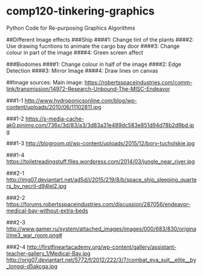 # comp120-tinkering-graphics
Python Code for Re-purposing Graphics Algorithms

##Different Image effects
###Ship
####1: Change tint of the plants
####2: Use drawing fucntions to animate the cargo bay door
####3: Change colour in part of the image
####4: Green screen affect

###Biodomes
####1: Change colour in half of the image
####2: Edge Detection
####3: Mirror Image
####4: Draw lines on canvas

##Image sources:
Main image:
https://robertsspaceindustries.com/comm-link/transmission/14972-Research-Unbound-The-MISC-Endeavor

###1-1
http://www.hydroponicsonline.com/blog/wp-content/uploads/2010/06/11102811.jpg

###1-2
https://s-media-cache-ak0.pinimg.com/736x/3d/83/a3/3d83a31e489dc583e851d94d78b2d9bd.jpg

###1-3
http://blogroom.pl/wp-content/uploads/2015/12/bory-tucholskie.jpg

###1-4
https://toiletreadingstuff.files.wordpress.com/2014/03/jungle_near_river.jpg

###2-1
http://img07.deviantart.net/ad5d/i/2015/219/8/b/space_ship_sleeping_quarters_by_necril-d94lel2.jpg

###2-2
https://forums.robertsspaceindustries.com/discussion/287056/endeavor-medical-bay-without-extra-beds

###2-3
http://www.gamer.ru/system/attached_images/images/000/683/830/original/me3_war_room.png#

###2-4
http://firstfineartacademy.org/wp-content/gallery/assistant-teacher-gallery_1/Medical-Bay.jpg
http://orig07.deviantart.net/5772/f/2012/222/3/7/combat_eva_suit__elite__by_longgi-d5akcga.jpg

